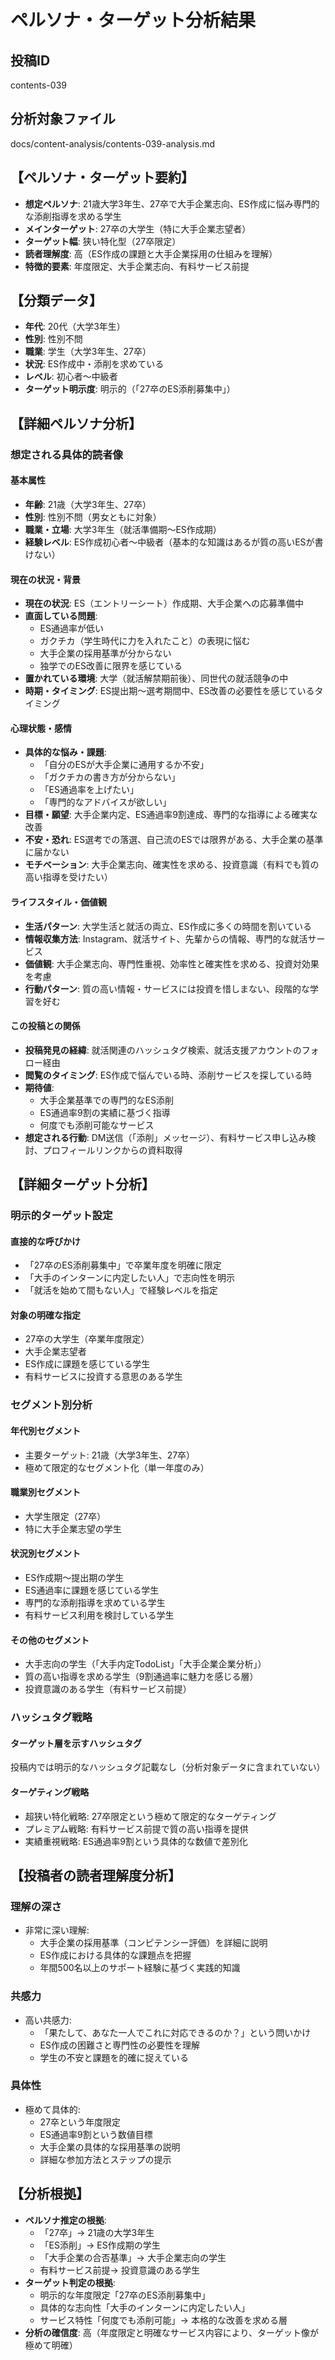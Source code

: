# ペルソナ・ターゲット分析結果

## 投稿ID
contents-039

## 分析対象ファイル
docs/content-analysis/contents-039-analysis.md

## 【ペルソナ・ターゲット要約】
- **想定ペルソナ**: 21歳大学3年生、27卒で大手企業志向、ES作成に悩み専門的な添削指導を求める学生
- **メインターゲット**: 27卒の大学生（特に大手企業志望者）
- **ターゲット幅**: 狭い特化型（27卒限定）
- **読者理解度**: 高（ES作成の課題と大手企業採用の仕組みを理解）
- **特徴的要素**: 年度限定、大手企業志向、有料サービス前提

## 【分類データ】
- **年代**: 20代（大学3年生）
- **性別**: 性別不問
- **職業**: 学生（大学3年生、27卒）
- **状況**: ES作成中・添削を求めている
- **レベル**: 初心者〜中級者
- **ターゲット明示度**: 明示的（「27卒のES添削募集中」）

## 【詳細ペルソナ分析】

### 想定される具体的読者像
#### 基本属性
- **年齢**: 21歳（大学3年生、27卒）
- **性別**: 性別不問（男女ともに対象）
- **職業・立場**: 大学3年生（就活準備期〜ES作成期）
- **経験レベル**: ES作成初心者〜中級者（基本的な知識はあるが質の高いESが書けない）

#### 現在の状況・背景
- **現在の状況**: ES（エントリーシート）作成期、大手企業への応募準備中
- **直面している問題**: 
  - ES通過率が低い
  - ガクチカ（学生時代に力を入れたこと）の表現に悩む
  - 大手企業の採用基準が分からない
  - 独学でのES改善に限界を感じている
- **置かれている環境**: 大学（就活解禁期前後）、同世代の就活競争の中
- **時期・タイミング**: ES提出期〜選考期間中、ES改善の必要性を感じているタイミング

#### 心理状態・感情
- **具体的な悩み・課題**: 
  - 「自分のESが大手企業に通用するか不安」
  - 「ガクチカの書き方が分からない」
  - 「ES通過率を上げたい」
  - 「専門的なアドバイスが欲しい」
- **目標・願望**: 大手企業内定、ES通過率9割達成、専門的な指導による確実な改善
- **不安・恐れ**: ES選考での落選、自己流のESでは限界がある、大手企業の基準に届かない
- **モチベーション**: 大手企業志向、確実性を求める、投資意識（有料でも質の高い指導を受けたい）

#### ライフスタイル・価値観
- **生活パターン**: 大学生活と就活の両立、ES作成に多くの時間を割いている
- **情報収集方法**: Instagram、就活サイト、先輩からの情報、専門的な就活サービス
- **価値観**: 大手企業志向、専門性重視、効率性と確実性を求める、投資対効果を考慮
- **行動パターン**: 質の高い情報・サービスには投資を惜しまない、段階的な学習を好む

#### この投稿との関係
- **投稿発見の経緯**: 就活関連のハッシュタグ検索、就活支援アカウントのフォロー経由
- **閲覧のタイミング**: ES作成で悩んでいる時、添削サービスを探している時
- **期待値**: 
  - 大手企業基準での専門的なES添削
  - ES通過率9割の実績に基づく指導
  - 何度でも添削可能なサービス
- **想定される行動**: DM送信（「添削」メッセージ）、有料サービス申し込み検討、プロフィールリンクからの資料取得

## 【詳細ターゲット分析】

### 明示的ターゲット設定
#### 直接的な呼びかけ
- 「27卒のES添削募集中」で卒業年度を明確に限定
- 「大手のインターンに内定したい人」で志向性を明示
- 「就活を始めて間もない人」で経験レベルを指定

#### 対象の明確な指定
- 27卒の大学生（卒業年度限定）
- 大手企業志望者
- ES作成に課題を感じている学生
- 有料サービスに投資する意思のある学生

### セグメント別分析
#### 年代別セグメント
- 主要ターゲット: 21歳（大学3年生、27卒）
- 極めて限定的なセグメント化（単一年度のみ）

#### 職業別セグメント
- 大学生限定（27卒）
- 特に大手企業志望の学生

#### 状況別セグメント
- ES作成期〜提出期の学生
- ES通過率に課題を感じている学生
- 専門的な添削指導を求めている学生
- 有料サービス利用を検討している学生

#### その他のセグメント
- 大手志向の学生（「大手内定TodoList」「大手企業企業分析」）
- 質の高い指導を求める学生（9割通過率に魅力を感じる層）
- 投資意識のある学生（有料サービス前提）

### ハッシュタグ戦略
#### ターゲット層を示すハッシュタグ
投稿内では明示的なハッシュタグ記載なし（分析対象データに含まれていない）

#### ターゲティング戦略
- 超狭い特化戦略: 27卒限定という極めて限定的なターゲティング
- プレミアム戦略: 有料サービス前提で質の高い指導を提供
- 実績重視戦略: ES通過率9割という具体的な数値で差別化

## 【投稿者の読者理解度分析】
### 理解の深さ
- 非常に深い理解: 
  - 大手企業の採用基準（コンピテンシー評価）を詳細に説明
  - ES作成における具体的な課題点を把握
  - 年間500名以上のサポート経験に基づく実践的知識

### 共感力
- 高い共感力: 
  - 「果たして、あなた一人でこれに対応できるのか？」という問いかけ
  - ES作成の困難さと専門性の必要性を理解
  - 学生の不安と課題を的確に捉えている

### 具体性
- 極めて具体的: 
  - 27卒という年度限定
  - ES通過率9割という数値目標
  - 大手企業の具体的な採用基準の説明
  - 詳細な参加方法とステップの提示

## 【分析根拠】
- **ペルソナ推定の根拠**: 
  - 「27卒」→ 21歳の大学3年生
  - 「ES添削」→ ES作成期の学生
  - 「大手企業の合否基準」→ 大手企業志向の学生
  - 有料サービス前提→ 投資意識のある学生
- **ターゲット判定の根拠**: 
  - 明示的な年度限定「27卒のES添削募集中」
  - 具体的な志向性「大手のインターンに内定したい人」
  - サービス特性「何度でも添削可能」→ 本格的な改善を求める層
- **分析の確信度**: 高（年度限定と明確なサービス内容により、ターゲット像が極めて明確）
